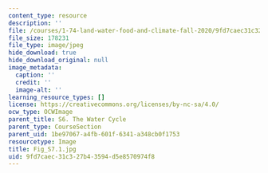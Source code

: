 ```yaml
---
content_type: resource
description: ''
file: /courses/1-74-land-water-food-and-climate-fall-2020/9fd7caec31c327b43594d5e8570974f8_Fig_S7.1.jpg
file_size: 178231
file_type: image/jpeg
hide_download: true
hide_download_original: null
image_metadata:
  caption: ''
  credit: ''
  image-alt: ''
learning_resource_types: []
license: https://creativecommons.org/licenses/by-nc-sa/4.0/
ocw_type: OCWImage
parent_title: S6. The Water Cycle
parent_type: CourseSection
parent_uid: 1be97067-a4fb-601f-6341-a348cb0f1753
resourcetype: Image
title: Fig_S7.1.jpg
uid: 9fd7caec-31c3-27b4-3594-d5e8570974f8
---
```

